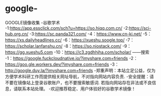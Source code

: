 # google-
GOOGLE镜像收集
-谷歌学术\
-1:https://app.essclick.com/sch?u=https://so.hiqq.com.cn/
-2:https://sci-hub.org.cn/
-3:https://sc.panda321.com/
-4：https://www.cn-ki.net/
-5：https://xs.dailyheadlines.cc/
-6：https://xueshu.soogle.top/
-7：https://scholar.lanfanshu.cn/
-8：https://so.niostack.com/
-9：https://gg.xueshu5.com
-10：https://c3.zgdhhjha.com/scholar/
——搜索
-1：https://google.fuckcloudnative.io/?imyshare.com=friends
-2：https://goo.gle.workers.dev/?imyshare.com=friends
-3：http://google.duy.la/?imyshare.com=friends
-郑重声明：本站立足公益，仅为方便学术科研工作而提供相关网址导航，不对指向网站内容负责.
-安全提醒：请不要在镜像站上登录谷歌账户，也不要搜索敏感词.   若指向网站存在非法或不良信息，请联系本站处理。
-欢迎推荐稳定、用户体验好的谷歌学术镜像！
